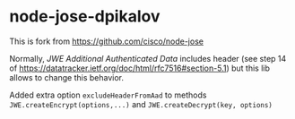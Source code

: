 # node-jose-dpikalov #

This is fork from https://github.com/cisco/node-jose

Normally, *JWE Additional Authenticated Data* includes header (see step 14 of https://datatracker.ietf.org/doc/html/rfc7516#section-5.1)
but this lib allows to change this behavior.

Added extra option ```excludeHeaderFromAad``` to methods ```JWE.createEncrypt(options,...)``` and ```JWE.createDecrypt(key, options)```
